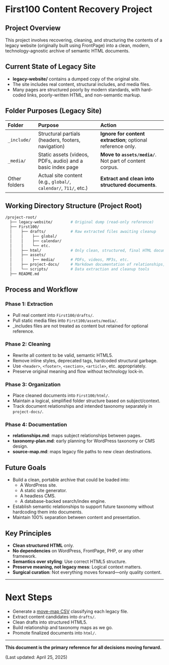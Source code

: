 # First100 Content Recovery Project

## Project Overview

This project involves recovering, cleaning, and structuring the contents of a legacy website (originally built using FrontPage) into a clean, modern, technology-agnostic archive of semantic HTML documents.

## Current State of Legacy Site

- **legacy-website/** contains a dumped copy of the original site.
- The site includes real content, structural includes, and media files.
- Many pages are structured poorly by modern standards, with hard-coded links, poorly-written HTML, and non-semantic markup.

## Folder Purposes (Legacy Site)

| Folder        | Purpose                                                       | Action |
|:--------------|:---------------------------------------------------------------|:-------|
| `_include/`   | Structural partials (headers, footers, navigation)              | **Ignore for content extraction**; optional reference only. |
| `_media/`     | Static assets (videos, PDFs, audio) and a basic index page       | **Move to `assets/media/`**. Not part of content corpus. |
| Other folders | Actual site content (e.g., `global/`, `calendar/`, `711/`, etc.) | **Extract and clean into structured documents**. |

## Working Directory Structure (Project Root)

```bash
/project-root/
  ├── legacy-website/        # Original dump (read-only reference)
  ├── First100/
  │    ├── drafts/           # Raw extracted files awaiting cleanup
  │    │    ├── global/
  │    │    ├── calendar/
  │    │    └── etc.
  │    ├── html/             # Only clean, structured, final HTML documents
  │    ├── assets/
  │    │    ├── media/       # PDFs, videos, MP3s, etc.
  │    ├── project-docs/     # Markdown documentation of relationships, taxonomy
  │    └── scripts/          # Data extraction and cleanup tools
  ├── README.md
```

## Process and Workflow

### Phase 1: Extraction
- Pull real content into `First100/drafts/`.
- Pull static media files into `First100/assets/media/`.
- _includes files are not treated as content but retained for optional reference.

### Phase 2: Cleaning
- Rewrite all content to be valid, semantic HTML5.
- Remove inline styles, deprecated tags, hardcoded structural garbage.
- Use `<header>`, `<footer>`, `<section>`, `<article>`, etc. appropriately.
- Preserve original meaning and flow without technology lock-in.

### Phase 3: Organization
- Place cleaned documents into `First100/html/`.
- Maintain a logical, simplified folder structure based on subject/context.
- Track document relationships and intended taxonomy separately in `project-docs/`.

### Phase 4: Documentation
- **relationships.md**: maps subject relationships between pages.
- **taxonomy-plan.md**: early planning for WordPress taxonomy or CMS design.
- **source-map.md**: maps legacy file paths to new clean destinations.

## Future Goals

- Build a clean, portable archive that could be loaded into:
  - A WordPress site.
  - A static site generator.
  - A headless CMS.
  - A database-backed search/index engine.
- Establish semantic relationships to support future taxonomy without hardcoding them into documents.
- Maintain 100% separation between content and presentation.

## Key Principles

- **Clean structured HTML** only.
- **No dependencies** on WordPress, FrontPage, PHP, or any other framework.
- **Semantics over styling**: Use correct HTML5 structure.
- **Preserve meaning, not legacy mess**: Logical context matters.
- **Surgical curation**: Not everything moves forward—only quality content.

---

# Next Steps

- Generate a [move-map CSV](move-map.md) classifying each legacy file.
- Extract content candidates into `drafts/`.
- Clean drafts into structured HTML5.
- Build relationship and taxonomy maps as we go.
- Promote finalized documents into `html/`.

---

**This document is the primary reference for all decisions moving forward.**

(Last updated: April 25, 2025)


